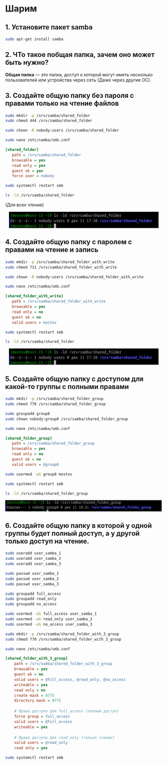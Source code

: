 
# Шарим


## 1. Установите пакет samba

```bash
sudo apt-get install samba
```

## 2. ЧТо такое побщая папка, зачем оно может быть нужно?

**Общая папка** — это папка, доступ к которой могут иметь несколько пользователей или устройства через сеть (Даже через другие ОС).

## 3. Создайте общую папку без пароля с правами только на чтение файлов
```bash
sudo mkdir -p /srv/samba/shared_folder
sudo chmod 444 /srv/samba/shared_folder
```
```bash
sudo chown -R nobody:users /srv/samba/shared_folder
```


```bash
sudo nano /etc/samba/smb.conf
```
```ini
[shared_folder]
   path = /srv/samba/shared_folder
   browsable = yes
   read only = yes
   guest ok = yes
   force user = nobody
```

```bash
sudo systemctl restart smb
```

```bash
ls -ld /srv/samba/shared_folder
```

(Для всех чтение)
<div style="text-align: center;">
  <img src="Screnshoots\Screen1.png" alt="Мой скриншот" />
</div>


## 4. Создайте общую папку с паролем с правами на чтение и запись

```bash
sudo mkdir -p /srv/samba/shared_folder_with_write
sudo chmod 711 /srv/samba/shared_folder_with_write
```
```bash
sudo chown -R nobody:users /srv/samba/shared_folder_with_write
```

```bash
sudo nano /etc/samba/smb.conf
```

```ini
[shared_folder_with_write]
   path = /srv/samba/shared_folder_with_write
   browsable = yes
   read only = no    
   guest ok = no      
   valid users = mostov 

```

```bash
sudo systemctl restart smb
```

```bash
ls -ld /srv/samba/shared_folder
```
<div style="text-align: center;">
  <img src="Screnshoots\Screen1.png" alt="Мой скриншот" />
</div>


## 5. Создайте общую папку с доступом для какой-то группы с полными правами

```bash
sudo mkdir -p /srv/samba/shared_folder_group
sudo chmod 770 /srv/samba/shared_folder_group
```

```bash
sudo groupadd group8
sudo chown nobody:group8 /srv/samba/shared_folder_group
```

```bash
sudo nano /etc/samba/smb.conf
```

```ini
[shared_folder_group]
   path = /srv/samba/shared_folder_group
   browsable = yes
   read only = no          
   guest ok = no           
   valid users = @group8    
```

```bash
sudo usermod -aG group8 mostov             
```

```bash
sudo systemctl restart smb
```

```bash
ls -ld /srv/samba/shared_folder_group
```

<div style="text-align: center;">
  <img src="Screnshoots\Screen2.png" alt="Мой скриншот" />
</div>



## 6. Создайте общую папку в которой у одной группы будет полный доступ, а у другой только доступ на чтение.

```bash
sudo useradd user_samba_1
sudo useradd user_samba_2
sudo useradd user_samba_3
```

```bash
sudo passwd user_samba_1
sudo passwd user_samba_2
sudo passwd user_samba_3
```

```bash
sudo groupadd full_access
sudo groupadd read_only
sudo groupadd no_access
```

```bash
sudo usermod -aG full_access user_samba_1
sudo usermod -aG read_only user_samba_2
sudo usermod -aG no_access user_samba_3
```

```bash
sudo mkdir -p /srv/samba/shared_folder_with_3_group
sudo chmod 770 /srv/samba/shared_folder_with_3_group
```

```bash
sudo nano /etc/samba/smb.conf
```

```ini
[shared_folder_with_3_group]
    path = /srv/samba/shared_folder_with_3_group
    browsable = yes
    guest ok = no
    valid users = @full_access, @read_only, @no_access
    writeable = yes
    read only = no
    create mask = 0775
    directory mask = 0775

    # Права доступа для full_access (полный доступ)
    force group = full_access
    valid users = @full_access
    writeable = yes

    # Права доступа для read_only (только чтение)
    valid users = @read_only
    read only = yes
```

```bash
sudo systemctl restart smb
```